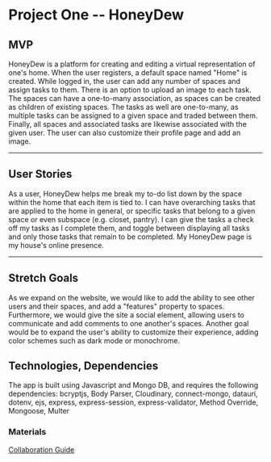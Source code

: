 # Project One -- HoneyDew

## MVP
HoneyDew is a platform for creating and editing a virtual representation of one's home.  When the user registers, a default space named "Home" is created. While logged in, the user can add any number of spaces and assign tasks to them.  There is an option to upload an image to each task.  The spaces can have a one-to-many association, as spaces can be created as children of existing spaces.  The tasks as well are one-to-many, as multiple tasks can be assigned to a given space and traded between them.  Finally, all spaces and associated tasks are likewise associated with the given user.
The user can also customize their profile page and add an image.

---

## User Stories
As a user, HoneyDew helps me break my to-do list down by the space within the home that each item is tied to.  I can have overarching tasks that are applied to the home in general, or specific tasks that belong to a given space or even subspace (e.g. closet, pantry).  I can give the tasks a check off my tasks as I complete them, and toggle between displaying all tasks and only those tasks that remain to be completed.
My HoneyDew page is my house's online presence.

---

## Stretch Goals

As we expand on the website, we would like to add the ability to see other users and their spaces, and add a "features" property to spaces.  Furthermore, we would give the site a social element, allowing users to communicate and add comments to one another's spaces.  Another goal would be to expand the user's ability to customize their experience, adding color schemes such as dark mode or monochrome.


## Technologies, Dependencies
The app is built using Javascript and Mongo DB, and requires the following dependencies: 
bcryptjs, Body Parser, Cloudinary, connect-mongo, datauri, dotenv, ejs, express, express-session, express-validator, Method Override, Mongoose, Multer


### Materials
[Collaboration Guide](https://git.generalassemb.ly/SF-SEI-10/Github-collaboration-guide)